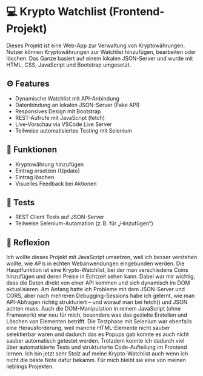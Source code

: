 # 💻 Krypto Watchlist (Frontend-Projekt)

Dieses Projekt ist eine Web-App zur Verwaltung von Kryptowährungen. Nutzer können Kryptowährungen zur Watchlist hinzufügen, bearbeiten oder löschen. Das Ganze basiert auf einem lokalen JSON-Server und wurde mit HTML, CSS, JavaScript und Bootstrap umgesetzt.

## ⚙️ Features

- Dynamische Watchlist mit API-Anbindung
- Datenbindung an lokalen JSON-Server (Fake API)
- Responsives Design mit Bootstrap
- REST-Aufrufe mit JavaScript (fetch)
- Live-Vorschau via VSCode Live Server
- Teilweise automatisiertes Testing mit Selenium

## 🔄 Funktionen

- Kryptowährung hinzufügen
- Eintrag ersetzen (Update)
- Eintrag löschen
- Visuelles Feedback bei Aktionen

## 🧪 Tests

- REST Client Tests auf JSON-Server
- Teilweise Selenium-Automation (z. B. für „Hinzufügen“)

## 🧠 Reflexion

Ich wollte dieses Projekt mit JavaScript umsetzen, weil ich besser verstehen wollte, wie APIs in echten Webanwendungen eingebunden werden. Die Hauptfunktion ist eine Krypto-Watchlist, bei der man verschiedene Coins hinzufügen und deren Preise in Echtzeit sehen kann. Dabei war mir wichtig, dass die Daten direkt von einer API kommen und sich dynamisch im DOM aktualisieren.
Am Anfang hatte ich Probleme mit dem JSON-Server und CORS, aber nach mehreren Debugging-Sessions habe ich gelernt, wie man API-Abfragen richtig strukturiert – und worauf man bei fetch() und JSON achten muss. Auch die DOM-Manipulation in reinem JavaScript (ohne Framework) war neu für mich, besonders was das gezielte Erstellen und Löschen von Elementen betrifft.
Die Testphase mit Selenium war ebenfalls eine Herausforderung, weil manche HTML-Elemente nicht sauber selektierbar waren und dadurch das es Popups gab konnte es auch nicht sauber automatisch getestet werden. Trotzdem konnte ich dadurch viel über automatisierte Tests und strukturierte Code-Aufteilung im Frontend lernen. Ich bin jetzt sehr Stolz auf meine Krypto-Watchlist auch wenn ich nicht die beste Note dafür bekamm. Für mich bleibt sie eine von meinen lieblings Projekten.
